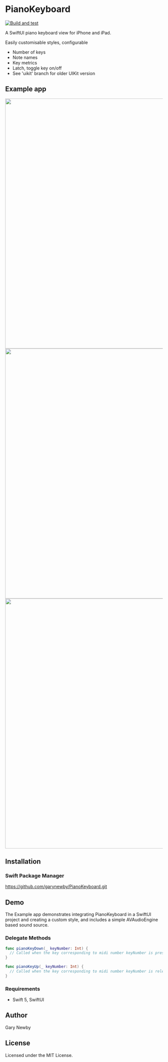 PianoKeyboard
============

[![Build and test](https://github.com/garynewby/PianoKeyboard/actions/workflows/build.yml/badge.svg?branch=master)](https://github.com/garynewby/PianoKeyboard/actions/workflows/build.yml)

A SwiftUI piano keyboard view for iPhone and iPad. 

Easily customisable styles, configurable
- Number of keys
- Note names
- Key metrics
- Latch, toggle key on/off
- See 'uikit' branch for older UIKit version 

## Example app

<img src="https://github.com/garynewby/PianoKeyboard/raw/master/screen.png" width="800">
<img src="https://github.com/garynewby/PianoKeyboard/raw/master/screen2.png" width="800">
<img src="https://github.com/garynewby/PianoKeyboard/raw/master/screen3.png" width="800">

## Installation

### Swift Package Manager

https://github.com/garynewby/PianoKeyboard.git

## Demo

The Example app demonstrates integrating PianoKeyboard in a SwiftUI project and creating a custom style, and includes a simple AVAudioEngine based sound source.

### Delegate Methods

```swift
func pianoKeyDown(_ keyNumber: Int) {
  // Called when the key corresponding to midi number keyNumber is pressed
}

func pianoKeyUp(_ keyNumber: Int) {
  // Called when the key corresponding to midi number keyNumber is released
}
```

### Requirements

- Swift 5, SwiftUI

## Author

Gary Newby

## License

Licensed under the MIT License.

